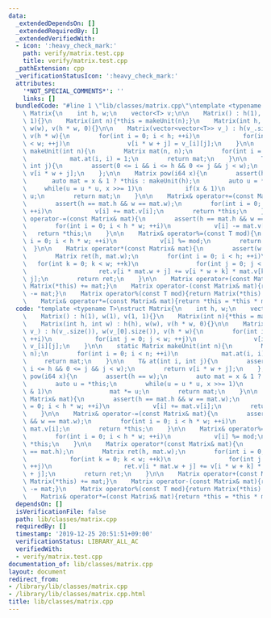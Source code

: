 ```yaml
---
data:
  _extendedDependsOn: []
  _extendedRequiredBy: []
  _extendedVerifiedWith:
  - icon: ':heavy_check_mark:'
    path: verify/matrix.test.cpp
    title: verify/matrix.test.cpp
  _pathExtension: cpp
  _verificationStatusIcon: ':heavy_check_mark:'
  attributes:
    '*NOT_SPECIAL_COMMENTS*': ''
    links: []
  bundledCode: "#line 1 \"lib/classes/matrix.cpp\"\ntemplate <typename T>\nstruct\
    \ Matrix{\n    int h, w;\n    vector<T> v;\n\n    Matrix() : h(1), w(1), v(1,\
    \ 1){}\n    Matrix(int n){*this = makeUnit(n);}\n    Matrix(int h, int w) : h(h),\
    \ w(w), v(h * w, 0){}\n\n    Matrix(vector<vector<T>> v_) : h(v_.size()), w(v_[0].size()),\
    \ v(h * w){\n        for(int i = 0; i < h; ++i)\n            for(int j = 0; j\
    \ < w; ++j)\n                v[i * w + j] = v_[i][j];\n    }\n\n    static Matrix\
    \ makeUnit(int n){\n        Matrix mat(n, n);\n        for(int i = 0; i < n; ++i)\n\
    \            mat.at(i, i) = 1;\n        return mat;\n    }\n\n    T& at(int i,\
    \ int j){\n        assert(0 <= i && i <= h && 0 <= j && j < w);\n        return\
    \ v[i * w + j];\n    };\n\n    Matrix pow(i64 x){\n        assert(h == w);\n \
    \       auto mat = x & 1 ? *this : makeUnit(h);\n        auto u = *this;\n   \
    \     while(u = u * u, x >>= 1)\n            if(x & 1)\n                mat *=\
    \ u;\n        return mat;\n    }\n\n    Matrix& operator+=(const Matrix& mat){\n\
    \        assert(h == mat.h && w == mat.w);\n        for(int i = 0; i < h * w;\
    \ ++i)\n            v[i] += mat.v[i];\n        return *this;\n    }\n\n    Matrix&\
    \ operator-=(const Matrix& mat){\n        assert(h == mat.h && w == mat.w);\n\
    \        for(int i = 0; i < h * w; ++i)\n            v[i] -= mat.v[i];\n     \
    \   return *this;\n    }\n\n    Matrix& operator%=(const T mod){\n        for(int\
    \ i = 0; i < h * w; ++i)\n            v[i] %= mod;\n        return *this;\n  \
    \  }\n\n    Matrix operator*(const Matrix& mat){\n        assert(w == mat.h);\n\
    \        Matrix ret(h, mat.w);\n        for(int i = 0; i < h; ++i)\n         \
    \   for(int k = 0; k < w; ++k)\n                for(int j = 0; j < mat.w; ++j)\n\
    \                    ret.v[i * mat.w + j] += v[i * w + k] * mat.v[k * mat.w +\
    \ j];\n        return ret;\n    }\n\n    Matrix operator+(const Matrix& mat){return\
    \ Matrix(*this) += mat;}\n    Matrix operator-(const Matrix& mat){return Matrix(*this)\
    \ -= mat;}\n    Matrix operator%(const T mod){return Matrix(*this) %= mod;}\n\
    \    Matrix& operator*=(const Matrix& mat){return *this = *this * mat;}\n};\n\n"
  code: "template <typename T>\nstruct Matrix{\n    int h, w;\n    vector<T> v;\n\n\
    \    Matrix() : h(1), w(1), v(1, 1){}\n    Matrix(int n){*this = makeUnit(n);}\n\
    \    Matrix(int h, int w) : h(h), w(w), v(h * w, 0){}\n\n    Matrix(vector<vector<T>>\
    \ v_) : h(v_.size()), w(v_[0].size()), v(h * w){\n        for(int i = 0; i < h;\
    \ ++i)\n            for(int j = 0; j < w; ++j)\n                v[i * w + j] =\
    \ v_[i][j];\n    }\n\n    static Matrix makeUnit(int n){\n        Matrix mat(n,\
    \ n);\n        for(int i = 0; i < n; ++i)\n            mat.at(i, i) = 1;\n   \
    \     return mat;\n    }\n\n    T& at(int i, int j){\n        assert(0 <= i &&\
    \ i <= h && 0 <= j && j < w);\n        return v[i * w + j];\n    };\n\n    Matrix\
    \ pow(i64 x){\n        assert(h == w);\n        auto mat = x & 1 ? *this : makeUnit(h);\n\
    \        auto u = *this;\n        while(u = u * u, x >>= 1)\n            if(x\
    \ & 1)\n                mat *= u;\n        return mat;\n    }\n\n    Matrix& operator+=(const\
    \ Matrix& mat){\n        assert(h == mat.h && w == mat.w);\n        for(int i\
    \ = 0; i < h * w; ++i)\n            v[i] += mat.v[i];\n        return *this;\n\
    \    }\n\n    Matrix& operator-=(const Matrix& mat){\n        assert(h == mat.h\
    \ && w == mat.w);\n        for(int i = 0; i < h * w; ++i)\n            v[i] -=\
    \ mat.v[i];\n        return *this;\n    }\n\n    Matrix& operator%=(const T mod){\n\
    \        for(int i = 0; i < h * w; ++i)\n            v[i] %= mod;\n        return\
    \ *this;\n    }\n\n    Matrix operator*(const Matrix& mat){\n        assert(w\
    \ == mat.h);\n        Matrix ret(h, mat.w);\n        for(int i = 0; i < h; ++i)\n\
    \            for(int k = 0; k < w; ++k)\n                for(int j = 0; j < mat.w;\
    \ ++j)\n                    ret.v[i * mat.w + j] += v[i * w + k] * mat.v[k * mat.w\
    \ + j];\n        return ret;\n    }\n\n    Matrix operator+(const Matrix& mat){return\
    \ Matrix(*this) += mat;}\n    Matrix operator-(const Matrix& mat){return Matrix(*this)\
    \ -= mat;}\n    Matrix operator%(const T mod){return Matrix(*this) %= mod;}\n\
    \    Matrix& operator*=(const Matrix& mat){return *this = *this * mat;}\n};\n\n"
  dependsOn: []
  isVerificationFile: false
  path: lib/classes/matrix.cpp
  requiredBy: []
  timestamp: '2019-12-25 20:51:51+09:00'
  verificationStatus: LIBRARY_ALL_AC
  verifiedWith:
  - verify/matrix.test.cpp
documentation_of: lib/classes/matrix.cpp
layout: document
redirect_from:
- /library/lib/classes/matrix.cpp
- /library/lib/classes/matrix.cpp.html
title: lib/classes/matrix.cpp
---
```

